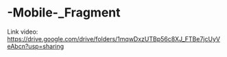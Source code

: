 # -Mobile-_Fragment
Link video: https://drive.google.com/drive/folders/1mqwDxzUTBp56c8XJ_FTBe7jcUyVeAbcn?usp=sharing
